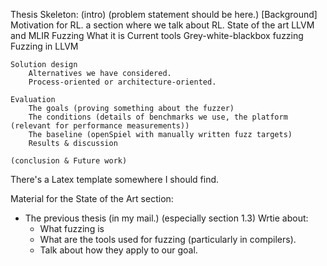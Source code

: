 Thesis
Skeleton:
    (intro) (problem statement should be here.)
    [Background] 
        Motivation for RL.
        a section where we talk about RL.
    State of the art
        LLVM and MLIR
        Fuzzing
            What it is
            Current tools
            Grey-white-blackbox fuzzing
        Fuzzing in LLVM
        
    Solution design
        Alternatives we have considered.
        Process-oriented or architecture-oriented.

    Evaluation
        The goals (proving something about the fuzzer)
        The conditions (details of benchmarks we use, the platform (relevant for performance measurements))
        The baseline (openSpiel with manually written fuzz targets)
        Results & discussion

    (conclusion & Future work)

There's a Latex template somewhere I should find.

Material for the State of the Art section:
- The previous thesis (in my mail.) (especially section 1.3)
  Wrtie about:
  - What fuzzing is
  - What are the tools used for fuzzing (particularly in compilers).
  - Talk about how they apply to our goal.
